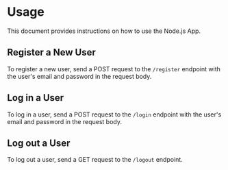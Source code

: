 # Usage

This document provides instructions on how to use the Node.js App.

## Register a New User

To register a new user, send a POST request to the `/register` endpoint with the user's email and password in the request body.

## Log in a User

To log in a user, send a POST request to the `/login` endpoint with the user's email and password in the request body.

## Log out a User

To log out a user, send a GET request to the `/logout` endpoint.
